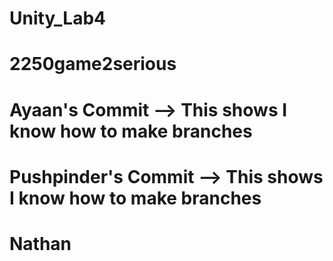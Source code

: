 # Unity_Lab4
# 2250game2serious
# Ayaan's Commit --> This shows I know how to make branches
# Pushpinder's Commit --> This shows I know how to make branches
# Nathan
